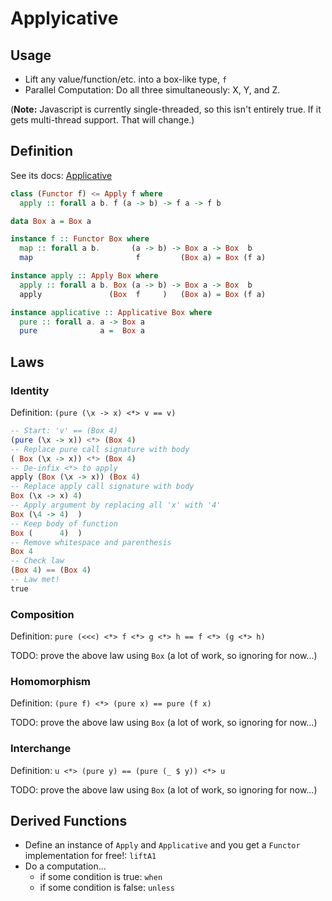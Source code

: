 # Applyicative

## Usage

- Lift any value/function/etc. into a box-like type, `f`
- Parallel Computation: Do all three simultaneously: X, Y, and Z.

(**Note:** Javascript is currently single-threaded, so this isn't entirely true. If it gets multi-thread support. That will change.)

## Definition

See its docs: [Applicative](https://pursuit.purescript.org/packages/purescript-prelude/4.1.0/docs/Control.Applicative)

```purescript
class (Functor f) <= Apply f where
  apply :: forall a b. f (a -> b) -> f a -> f b

data Box a = Box a

instance f :: Functor Box where
  map :: forall a b.       (a -> b) -> Box a -> Box  b
  map                       f         (Box a) = Box (f a)

instance apply :: Apply Box where
  apply :: forall a b. Box (a -> b) -> Box a -> Box  b
  apply               (Box  f     )   (Box a) = Box (f a)

instance applicative :: Applicative Box where
  pure :: forall a. a -> Box a
  pure              a =  Box a
```

## Laws

### Identity

Definition: `(pure (\x -> x) <*> v == v)`

```purescript
-- Start: 'v' == (Box 4)
(pure (\x -> x)) <*> (Box 4)
-- Replace pure call signature with body
( Box (\x -> x)) <*> (Box 4)
-- De-infix <*> to apply
apply (Box (\x -> x)) (Box 4)
-- Replace apply call signature with body
Box (\x -> x) 4)
-- Apply argument by replacing all 'x' with '4'
Box (\4 -> 4)  )
-- Keep body of function
Box (      4)  )
-- Remove whitespace and parenthesis
Box 4
-- Check law
(Box 4) == (Box 4)
-- Law met!
true
```

### Composition

Definition: `pure (<<<) <*> f <*> g <*> h == f <*> (g <*> h)`

TODO: prove the above law using `Box` (a lot of work, so ignoring for now...)

### Homomorphism

Definition: `(pure f) <*> (pure x) == pure (f x)`

TODO: prove the above law using `Box` (a lot of work, so ignoring for now...)

### Interchange

Definition: `u <*> (pure y) == (pure (_ $ y)) <*> u`

TODO: prove the above law using `Box` (a lot of work, so ignoring for now...)

## Derived Functions

- Define an instance of `Apply` and `Applicative` and you get a `Functor` implementation for free!: `liftA1`
- Do a computation...
    - if some condition is true: `when`
    - if some condition is false: `unless`
